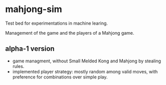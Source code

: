 # mahjong-sim

Test bed for experimentations in machine learing.

Management of the game and the players of a Mahjong game.

## alpha-1 version

* game managment, without Small Melded Kong and Mahjong by stealing rules.
* implemented player strategy: mostly random among valid moves, with preference for combinations over simple play.